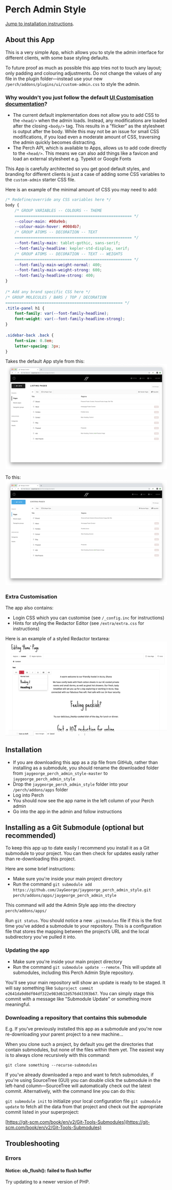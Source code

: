 # Perch Admin Style

[Jump to installation instructions](#installation).

## About this App

This is a very simple App, which allows you to style the admin interface for different clients, with some base styling defaults.

To future proof as much as possible this app tries not to touch any layout; only padding and colouring adjustments. Do not change the values of any file in the plugin folder—instead use your new `/perch/addons/plugins/ui/custom-admin.css` to style the admin.

### Why wouldn't you just follow the default [UI Customisation documentation](https://docs.grabaperch.com/api/custom-ui/)?

- The current default implementation does not allow you to add CSS to the `<head/>` when the admin loads. Instead, any modifications are loaded after the closing `<body/>` tag. This results in a "flicker" as the stylesheet is output after the body. While this may not be an issue for small CSS modifications, if you load even a moderate amount of CSS, traversing the admin quickly becomes distracting.
- The Perch API, which is available to Apps, allows us to add code directly to the `<head/>`. This means we can also add things like a favicon and load an external stylesheet e.g. Typekit or Google Fonts

This App is carefully architected so you get good default styles, and branding for different clients is just a case of adding some CSS variables to the `custom-admin` starter CSS file.

Here is an example of the minimal amount of CSS you may need to add:

``` CSS
/* Redefine/override any CSS variables here */
body {
    /* GROUP VARIABLES -- COLOURS -- THEME
    =================================================== */
    --colour-main: #00a9eb;
    --colour-main-hover: #0084b7;
    /* GROUP ATOMS -- DECORATION -- TEXT
    =================================================== */
    --font-family-main: tablet-gothic, sans-serif;
    --font-family-headline: kepler-std-display, serif;
    /* GROUP ATOMS -- DECORATION -- TEXT -- WEIGHTS
    =================================================== */
    --font-family-main-weight-normal: 400;
    --font-family-main-weight-strong: 600;
    --font-family-headline-strong: 400;
}

/* Add any brand specific CSS here */
/* GROUP MOLECULES / BARS / TOP / DECORATION
=================================================== */
.title-panel h1 {
    font-family: var(--font-family-headline);
    font-weight: var(--font-family-headline-strong);
}

.sidebar-back .back {
    font-size: 0.8em;
    letter-spacing: 3px;
}
```

Takes the default App style from this:
![Base Style](screenshots/example-with-base-app-styling.png "")

To this:
![Styled](screenshots/example-with-branding.png "")

### Extra Customisation

The app also contains:

- Login CSS which you can customise (see `/_config.inc` for instructions)
- Hints for styling the Redactor Editor (see `/extra/extra.css` for instructions)

Here is an example of a styled Redactor textarea:
![Styled](screenshots/example-editor-redactor.png "")

## Installation

- If you are downloading this app as a zip file from GitHub, rather than installing as a submodule, you should rename the downloaded folder from `jaygeorge_perch_admin_style-master` to `jaygeorge_perch_admin_style`
- Drop the `jaygeorge_perch_admin_style` folder into your `/perch/addons/apps` folder
- Log into Perch
- You should now see the app name in the left column of your Perch admin
- Go into the app in the admin and follow instructions

## Installing as a Git Submodule (optional but recommended)

To keep this app up to date easily I recommend you install it as a Git submodule to your project. You can then check for updates easily rather than re-downloading this project.

Here are some brief instructions:

- Make sure you're inside your main project directory
- Run the command `git submodule add https://github.com/JayGeorge/jaygeorge_perch_admin_style.git perch/addons/apps/jaygeorge_perch_admin_style`

This command will add the Admin Style app into the directory `perch/addons/apps/`

Run `git status`. You should notice a new `.gitmodules` file if this is the first time you've added a submodule to your repository. This is a configuration file that stores the mapping between the project’s URL and the local subdirectory you've pulled it into.

### Updating the app

- Make sure you're inside your main project directory
- Run the command `git submodule update --remote`. This will update all submodules, including this Perch Admin Style repository.

You'll see your main repository will show an update is ready to be staged. It will say something like `Subproject commit e2641da9d0df04df322e983d612d576d43393b67`. You can simply stage this commit with a message like "Submodule Update" or something more meaningful.

### Downloading a repository that contains this submodule

E.g. If you've previously installed this app as a submodule and you're now re-downloading your parent project to a new machine…

When you clone such a project, by default you get the directories that contain submodules, but none of the files within them yet.
The easiest way is to always clone recursively with this command:

    git clone something --recurse-submodules

If you've already downloaded a repo and want to fetch submodules, if you're using SourceTree (GUI) you can double click the submodule in the left-hand column—SourceTree will automatically check out the latest commit. Alternatively, with the command line you can do this:

`git submodule init` to initialize your local configuration file
`git submodule update` to fetch all the data from that project and check out the appropriate commit listed in your superproject:

[https://git-scm.com/book/en/v2/Git-Tools-Submodules](https://git-scm.com/book/en/v2/Git-Tools-Submodules)

## Troubleshooting

### Errors

#### Notice: ob_flush(): failed to flush buffer

Try updating to a newer version of PHP.
